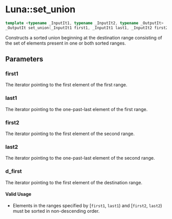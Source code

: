 # Luna::set_union

```c++
template <typename _InputIt1, typename _InputIt2, typename _OutputIt>
_OutputIt set_union(_InputIt1 first1, _InputIt1 last1, _InputIt2 first2, _InputIt2 last2, _OutputIt d_first)
```

Constructs a sorted union beginning at the destination range consisting of the set of elements present in one or both sorted ranges. 



## Parameters
### first1
The iterator pointing to the first element of the first range. 

### last1
The iterator pointing to the one-past-last element of the first range. 

### first2
The iterator pointing to the first element of the second range. 

### last2
The iterator pointing to the one-past-last element of the second range. 

### d_first
The iterator pointing to the first element of the destination range. 

#### Valid Usage
* Elements in the ranges specified by [`first1`, `last1`) and [`first2`, `last2`) must be sorted in non-descending order. 

